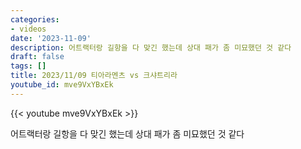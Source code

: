 ```yaml
---
categories:
- videos
date: '2023-11-09'
description: 어트랙터랑 길항을 다 맞긴 했는데 상대 패가 좀 미묘했던 것 같다
draft: false
tags: []
title: 2023/11/09 티아라멘츠 vs 크샤트리라
youtube_id: mve9VxYBxEk
---
```



{{< youtube mve9VxYBxEk >}}

어트랙터랑 길항을 다 맞긴 했는데 상대 패가 좀 미묘했던 것 같다